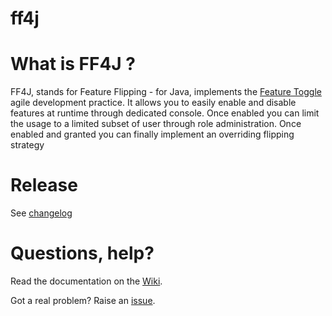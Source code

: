 ff4j
====

# What is FF4J ?

FF4J, stands for Feature Flipping - for Java, implements the [Feature Toggle](http://martinfowler.com/bliki/FeatureToggle.html) agile development practice.
It allows you to easily enable and disable features at runtime through dedicated console. Once enabled you can limit the usage to a limited subset of user through role administration. Once enabled and granted you can finally implement an overriding flipping strategy

# Release

See [changelog](https://github.com/clun/ff4j/wiki/Changelog)

# Questions, help?

Read the documentation on the [Wiki](https://github.com/clun/ff4j/wiki).

Got a real problem? Raise an [issue](https://github.com/clun/ff4j/issues?sort=created&direction=desc&state=open).
